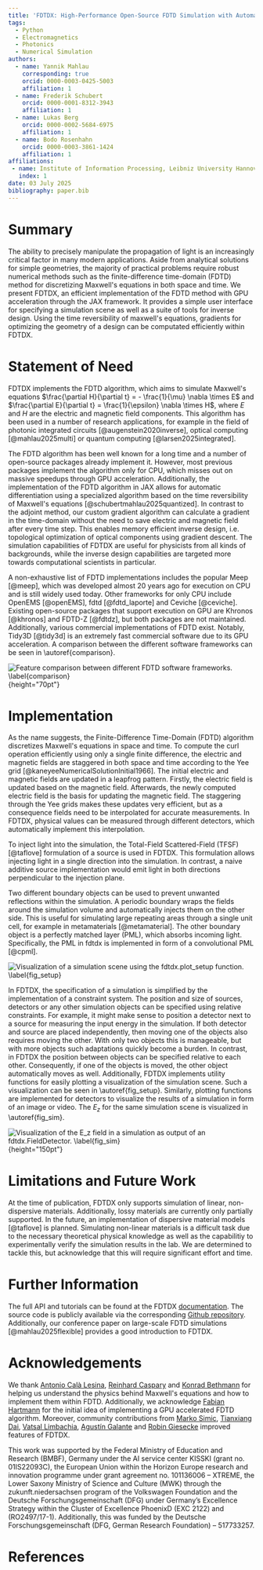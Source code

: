 ```yaml
---
title: 'FDTDX: High-Performance Open-Source FDTD Simulation with Automatic Differentiation'
tags:
  - Python
  - Electromagnetics
  - Photonics
  - Numerical Simulation
authors:
  - name: Yannik Mahlau
    corresponding: true
    orcid: 0000-0003-0425-5003
    affiliation: 1
  - name: Frederik Schubert
    orcid: 0000-0001-8312-3943
    affiliation: 1
  - name: Lukas Berg
    orcid: 0000-0002-5684-6975
    affiliation: 1
  - name: Bodo Rosenhahn
    orcid: 0000-0003-3861-1424
    affiliation: 1
affiliations:
 - name: Institute of Information Processing, Leibniz University Hannover, Germany
   index: 1
date: 03 July 2025
bibliography: paper.bib
---
```


# Summary

The ability to precisely manipulate the propagation of light is an increasingly critical factor in many modern applications.
Aside from analytical solutions for simple geometries, the majority of practical problems require robust numerical methods such as the finite-difference time-domain (FDTD) method for discretizing Maxwell's equations in both space and time.
We present FDTDX, an efficient implementation of the FDTD method with GPU acceleration through the JAX framework.
It provides a simple user interface for specifying a simulation scene as well as a suite of tools for inverse design.
Using the time reversibility of maxwell's equations, gradients for optimizing the geometry of a design can be computated efficiently within FDTDX.

# Statement of Need

FDTDX implements the FDTD algorithm, which aims to simulate Maxwell's equations $\frac{\partial H}{\partial t} = - \frac{1}{\mu} \nabla \times E$ and $\frac{\partial E}{\partial t} = \frac{1}{\epsilon} \nabla \times H$, where $E$ and $H$ are the electric and magnetic field components.
This algorithm has been used in a number of research applications, for example in the field of photonic integrated circuits [@augenstein2020inverse], optical computing [@mahlau2025multi] or quantum computing [@larsen2025integrated].

The FDTD algorithm has been well known for a long time and a number of open-source packages already implement it.
However, most previous packages implement the algorithm only for CPU, which misses out on massive speedups through GPU acceleration.
Additionally, the implementation of the FDTD algorithm in JAX allows for automatic differentiation using a specialized algorithm based on the time reversibility of Maxwell's equations [@schubertmahlau2025quantized].
In contrast to the adjoint method, our custom gradient algorithm can calculate a gradient in the time-domain without the need to save electric and magnetic field after every time step.
This enables memory efficient inverse design, i.e. topological optimization of optical components using gradient descent.
The simulation capabilities of FDTDX are useful for physicists from all kinds of backgrounds, while the inverse design capabilities are targeted more towards computational scientists in particular.

A non-exhaustive list of FDTD implementations includes the popular Meep [@meep], which was developed almost 20 years ago for execution on CPU and is still widely used today.
Other frameworks for only CPU include OpenEMS [@openEMS], fdtd [@fdtd_laporte] and Ceviche [@ceviche].
Existing open-source packages that support execution on GPU are Khronos [@khronos] and FDTD-Z [@fdtdz], but both packages are not maintained.
Additionally, various commercial implementations of FDTD exist.
Notably, Tidy3D [@tidy3d] is an extremely fast commercial software due to its GPU acceleration.
A comparison between the different software frameworks can be seen in \autoref{comparison}.

![Feature comparison between different FDTD software frameworks. \label{comparison} ](img/comparison.png){height="70pt"}

<!-- | Feature | Meep | Ceviche | openEMS | Tidy3D | FDTDX |
|---------|------|---------|---------|--------|-------|
| 3D-Simulation | yes | yes | yes | yes | yes |
| Open-Source | yes | yes | yes | no | yes |
| Time Reversibility | no | no | no | no | yes |
| GPU/TPU-capable | no | no | no | yes | yes | -->

<!-- +-------------------+------------+----------+----------+----------+----------+
| Feature           | Meep       | Ceviche  | openEMS  | Tidy3D   |FDTDX     |
|                   |            |          |          |          |          |
+:=================:+:==========:+:========:+:========:+:========:|:========:|
| 3D-Simulation     | yes        | yes      | yes      | yes      | yes      |
+-------------------+------------+----------+----------+----------+----------+
| Open-Source       | yes        | yes      | yes      | no       | yes      |
+-------------------+------------+----------+----------+----------+----------+
| Time Reversibility| no         | no       | no       | no       | yes      |
+-------------------+ -----------+----------+----------|----------+----------+
| GPU/TPU-capable   | no         | no       | no       | yes      | yes      |
+===================+============+==========+==========+==========+==========+
| Table 1: Feature Comparison between different FDTD Software frameworks     |
+============================================================================+ -->


# Implementation 

As the name suggests, the Finite-Difference Time-Domain (FDTD) algorithm discretizes Maxwell's equations in space and time.
To compute the curl operation efficiently using only a single finite difference, the electric and magnetic fields are staggered in both space and time according to the Yee grid [@kaneyeeNumericalSolutionInitial1966].
The initial electric and magnetic fields are updated in a leapfrog pattern.
Firstly, the electric field is updated based on the magnetic field.
Afterwards, the newly computed electric field is the basis for updating the magnetic field.
The staggering through the Yee grids makes these updates very efficient, but as a consequence fields need to be interpolated for accurate measurements.
In FDTDX, physical values can be measured through different detectors, which automatically implement this interpolation.

To inject light into the simulation, the Total-Field Scattered-Field (TFSF) [@taflove] formulation of a source is used in FDTDX. 
This formulation allows injecting light in a single direction into the simulation.
In contrast, a naive additive source implementation would emit light in both directions perpendicular to the injection plane.

<!-- To prevent unwanted reflections at the boundary of the simulation volume, there exist two different boundary conditions in FDTDX. -->
Two different boundary objects can be used to prevent unwanted reflections within the simulation.
A periodic boundary wraps the fields around the simulation volume and automatically injects them on the other side.
This is useful for simulating large repeating areas through a single unit cell, for example in metamaterials [@metamaterial].
The other boundary object is a perfectly matched layer (PML), which absorbs incoming light.
Specifically, the PML in fdtdx is implemented in form of a convolutional PML [@cpml].
<!-- Secondly, reflections can also be prevented by using an absorbing boundary condition, implemented in the form of convolutional perfectly matched layers [@cpml]. -->

![Visualization of a simulation scene using the ```fdtdx.plot_setup``` function. \label{fig_setup} ](img/setup.png)

In FDTDX, the specification of a simulation is simplified by the implementation of a constraint system.
The position and size of sources, detectors or any other simulation objects can be specified using relative constraints.
For example, it might make sense to position a detector next to a source for measuring the input energy in the simulation.
If both detector and source are placed independently, then moving one of the objects also requires moving the other.
With only two objects this is manageable, but with more objects such adaptations quickly become a burden.
In contrast, in FDTDX the position between objects can be specified relative to each other.
Consequently, if one of the objects is moved, the other object automatically moves as well.
Additionally, FDTDX implements utility functions for easily plotting a visualization of the simulation scene.
Such a visualization can be seen in \autoref{fig_setup}.
Similarly, plotting functions are implemented for detectors to visualize the results of a simulation in form of an image or video.
The $E_z$ for the same simulation scene is visualized in \autoref{fig_sim}.

![Visualization of the $E_z$ field in a simulation as output of an ```fdtdx.FieldDetector```. \label{fig_sim} ](img/simulation.png){height="150pt"}

<!-- \begin{figure}[h]
\centering
\includegraphics{img/setup.png}
\caption*{**Figure 1** Visualization of a simulation scene using the fdtdx.plot_setup function.\label{setup}}
\end{figure} -->

# Limitations and Future Work

At the time of publication, FDTDX only supports simulation of linear, non-dispersive materials.
Additionally, lossy materials are currently only partially supported.
In the future, an implementation of dispersive material models [@taflove] is planned.
Simulating non-linear materials is a difficult task due to the necessary theoretical physical knowledge as well as the capabilitiy to experimentally verify the simulation results in the lab.
We are determined to tackle this, but acknowledge that this will require significant effort and time.

# Further Information

The full API and tutorials can be found at the FDTDX [documentation](https://ymahlau.github.io/fdtdx/). 
The source code is publicly available via the corresponding [Github repository](https://github.com/ymahlau/fdtdx).
Additionally, our conference paper on large-scale FDTD simulations [@mahlau2025flexible] provides a good introduction to FDTDX.

# Acknowledgements

We thank [Antonio Calà Lesina](https://www.hot.uni-hannover.de/de/calalesina), [Reinhard Caspary](https://www.phoenixd.uni-hannover.de/de/caspary) and [Konrad Bethmann](https://www.tnt.uni-hannover.de/de/staff/bethmann/) for helping us understand the physics behind Maxwell's equations and how to implement them within FDTD. 
Additionally, we acknowledge [Fabian Hartmann](https://www.tnt.uni-hannover.de/de/staff/hartmann/) for the initial idea of implementing a GPU accelerated FDTD algorithm.
Moreover, community contributions from [Marko Simic](https://github.com/msimicphysics), [Tianxiang Dai](https://github.com/txdai), [Vatsal Limbachia](https://github.com/renaissancenerd), [Agustín Galante](https://github.com/galcerte) and [Robin Giesecke](https://github.com/TheDarkchip) improved features of FDTDX.

This work was supported by the Federal Ministry of Education and Research (BMBF), Germany under the AI service center KISSKI (grant no. 01IS22093C), the European Union within the Horizon Europe research and innovation programme under grant agreement no. 101136006 – XTREME, the Lower Saxony Ministry of Science and Culture (MWK) through the zukunft.niedersachsen program of the Volkswagen Foundation and the Deutsche Forschungsgemeinschaft (DFG) under Germany’s Excellence Strategy within the Cluster of Excellence PhoenixD (EXC 2122) and (RO2497/17-1). Additionally, this was funded by the Deutsche Forschungsgemeinschaft (DFG, German Research Foundation) – 517733257.

# References